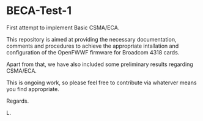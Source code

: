 BECA-Test-1
===========

First attempt to implement Basic CSMA/ECA.

This repository is aimed at providing the necessary documentation, comments and procedures to achieve the
appropriate intallation and configuration of the OpenFWWF firmware for Broadcom 4318 cards.

Apart from that, we have also included some preliminary results regarding CSMA/ECA.

This is ongoing work, so please feel free to contribute via whaterver means you find appropriate.

Regards.

L.

